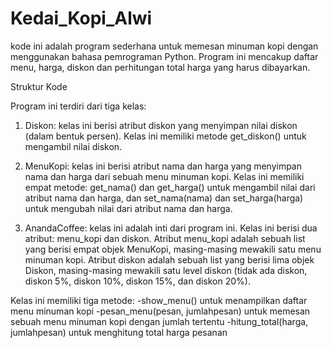 # Kedai_Kopi_Alwi
kode ini adalah program sederhana untuk memesan minuman kopi dengan menggunakan bahasa pemrograman Python. Program ini mencakup daftar menu, harga, diskon dan perhitungan total harga yang harus dibayarkan.

Struktur Kode

Program ini terdiri dari tiga kelas:

1. Diskon: kelas ini berisi atribut diskon yang menyimpan nilai diskon (dalam bentuk persen). Kelas ini memiliki metode get_diskon() untuk mengambil nilai diskon.

2. MenuKopi: kelas ini berisi atribut nama dan harga yang menyimpan nama dan harga dari sebuah menu minuman kopi. Kelas ini memiliki empat metode: get_nama() dan get_harga() untuk mengambil nilai dari atribut nama dan harga, dan set_nama(nama) dan set_harga(harga) untuk mengubah nilai dari atribut nama dan harga.

3. AnandaCoffee: kelas ini adalah inti dari program ini. Kelas ini berisi dua atribut: menu_kopi dan diskon. Atribut menu_kopi adalah sebuah list yang berisi empat objek MenuKopi, masing-masing mewakili satu menu minuman kopi. Atribut diskon adalah sebuah list yang berisi lima objek Diskon, masing-masing mewakili satu level diskon (tidak ada diskon, diskon 5%, diskon 10%, diskon 15%, dan diskon 20%). 

Kelas ini memiliki tiga metode: 
-show_menu() untuk menampilkan daftar menu minuman kopi
-pesan_menu(pesan, jumlahpesan) untuk memesan sebuah menu minuman kopi dengan jumlah tertentu
-hitung_total(harga, jumlahpesan) untuk menghitung total harga pesanan
